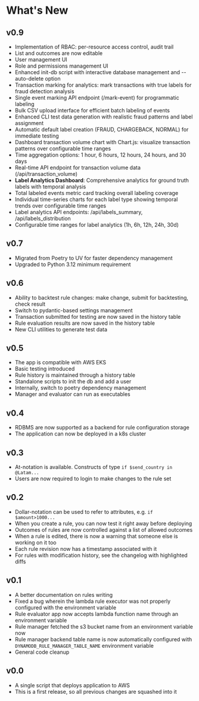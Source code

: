 # What's New

## v0.9

* Implementation of RBAC: per-resource access control, audit trail
* List and outcomes are now editable
* User management UI
* Role and permissions management UI
* Enhanced init-db script with interactive database management and --auto-delete option
* Transaction marking for analytics: mark transactions with true labels for fraud detection analysis
* Single event marking API endpoint (/mark-event) for programmatic labeling
* Bulk CSV upload interface for efficient batch labeling of events
* Enhanced CLI test data generation with realistic fraud patterns and label assignment
* Automatic default label creation (FRAUD, CHARGEBACK, NORMAL) for immediate testing
* Dashboard transaction volume chart with Chart.js: visualize transaction patterns over configurable time ranges
* Time aggregation options: 1 hour, 6 hours, 12 hours, 24 hours, and 30 days
* Real-time API endpoint for transaction volume data (/api/transaction_volume)
* **Label Analytics Dashboard**: Comprehensive analytics for ground truth labels with temporal analysis
* Total labeled events metric card tracking overall labeling coverage
* Individual time-series charts for each label type showing temporal trends over configurable time ranges
* Label analytics API endpoints: /api/labels_summary, /api/labels_distribution
* Configurable time ranges for label analytics (1h, 6h, 12h, 24h, 30d)

## v0.7

* Migrated from Poetry to UV for faster dependency management
* Upgraded to Python 3.12 minimum requirement

## v0.6

* Ability to backtest rule changes: make change, submit for backtesting, check result
* Switch to pydantic-based settings management
* Transaction submitted for testing are now saved in the history table
* Rule evaluation results are now saved in the history table
* New CLI utilities to generate test data

## v0.5

* The app is compatible with AWS EKS
* Basic testing introduced
* Rule history is maintained through a history table
* Standalone scripts to init the db and add a user
* Internally, switch to poetry dependency management
* Manager and evaluator can run as executables

## v0.4

* RDBMS are now supported as a backend for rule configuration storage
* The application can now be deployed in a k8s cluster

## v0.3

* At-notation is available. Constructs of type `if $send_country in @Latam...`
* Users are now required to login to make changes to the rule set

## v0.2

* Dollar-notation can be used to refer to attributes, e.g. `if $amount>1000...`
* When you create a rule, you can now test it right away before deploying
* Outcomes of rules are now controlled against a list of allowed outcomes
* When a rule is edited, there is now a warning that someone else is working on it too
* Each rule revision now has a timestamp associated with it
* For rules with modification history, see the changelog with highlighted diffs

## v0.1

* A better documentation on rules writing
* Fixed a bug wherein the lambda rule executor was not properly configured with the environment variable
* Rule evaluator app now accepts lambda function name through an environment variable
* Rule manager fetched the s3 bucket name from an environment variable now
* Rule manager backend table name is now automatically configured with `DYNAMODB_RULE_MANAGER_TABLE_NAME` environment variable
* General code cleanup

## v0.0

* A single script that deploys application to AWS
* This is a first release, so all previous changes are squashed into it
